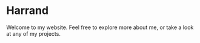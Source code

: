 # Harrand
Welcome to my website. Feel free to explore more about me, or take a look at any of my projects.
